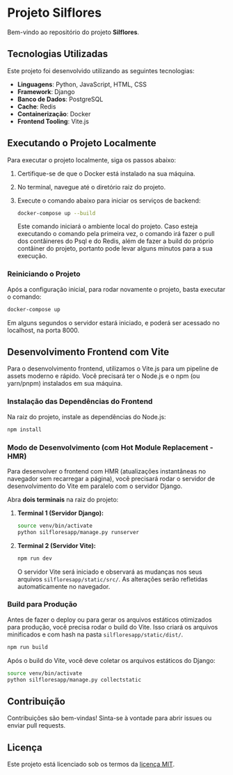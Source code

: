 # Projeto Silflores

Bem-vindo ao repositório do projeto **Silflores**.

## Tecnologias Utilizadas

Este projeto foi desenvolvido utilizando as seguintes tecnologias:

- **Linguagens**: Python, JavaScript, HTML, CSS
- **Framework**: Django
- **Banco de Dados**: PostgreSQL
- **Cache**: Redis
- **Containerização**: Docker
- **Frontend Tooling**: Vite.js

## Executando o Projeto Localmente

Para executar o projeto localmente, siga os passos abaixo:

1.  Certifique-se de que o Docker está instalado na sua máquina.
2.  No terminal, navegue até o diretório raiz do projeto.
3.  Execute o comando abaixo para iniciar os serviços de backend:

    ```bash
    docker-compose up --build
    ```

    Este comando iniciará o ambiente local do projeto. Caso esteja executando o comando pela primeira vez, o comando irá fazer o pull dos contâineres do Psql e do Redis, além de fazer a build do próprio contâiner do projeto, portanto pode levar alguns minutos para a sua execução.

### Reiniciando o Projeto

Após a configuração inicial, para rodar novamente o projeto, basta executar o comando:

```bash
docker-compose up
```

Em alguns segundos o servidor estará iniciado, e poderá ser acessado no localhost, na porta 8000.

## Desenvolvimento Frontend com Vite

Para o desenvolvimento frontend, utilizamos o Vite.js para um pipeline de assets moderno e rápido. Você precisará ter o Node.js e o npm (ou yarn/pnpm) instalados em sua máquina.

### Instalação das Dependências do Frontend

Na raiz do projeto, instale as dependências do Node.js:

```bash
npm install
```

### Modo de Desenvolvimento (com Hot Module Replacement - HMR)

Para desenvolver o frontend com HMR (atualizações instantâneas no navegador sem recarregar a página), você precisará rodar o servidor de desenvolvimento do Vite em paralelo com o servidor Django.

Abra **dois terminais** na raiz do projeto:

1.  **Terminal 1 (Servidor Django):**
    ```bash
    source venv/bin/activate
    python silfloresapp/manage.py runserver
    ```

2.  **Terminal 2 (Servidor Vite):**
    ```bash
    npm run dev
    ```

    O servidor Vite será iniciado e observará as mudanças nos seus arquivos `silfloresapp/static/src/`. As alterações serão refletidas automaticamente no navegador.

### Build para Produção

Antes de fazer o deploy ou para gerar os arquivos estáticos otimizados para produção, você precisa rodar o build do Vite. Isso criará os arquivos minificados e com hash na pasta `silfloresapp/static/dist/`.

```bash
npm run build
```

Após o build do Vite, você deve coletar os arquivos estáticos do Django:

```bash
source venv/bin/activate
python silfloresapp/manage.py collectstatic
```

## Contribuição

Contribuições são bem-vindas! Sinta-se à vontade para abrir issues ou enviar pull requests.

## Licença

Este projeto está licenciado sob os termos da [licença MIT](LICENSE).
